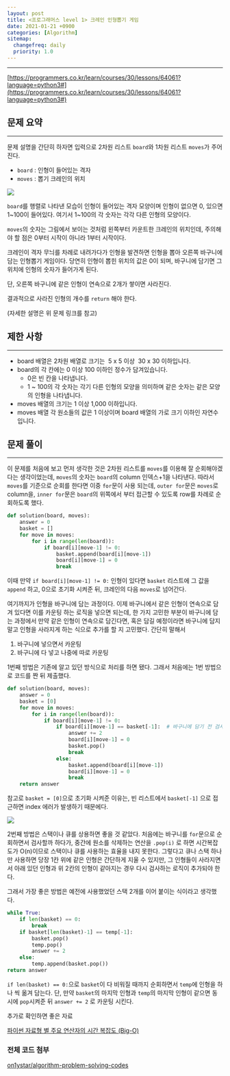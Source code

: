 ```yaml
---
layout: post
title: <프로그래머스 level 1> 크레인 인형뽑기 게임
date: 2021-01-21 +0900
categories: [Algorithm]
sitemap:
  changefreq: daily
  priority: 1.0
---
```


---

[https://programmers.co.kr/learn/courses/30/lessons/64061?language=python3#](https://programmers.co.kr/learn/courses/30/lessons/64061?language=python3#)

## 문제 요약

---

문제 설명을 간단히 하자면 입력으로 2차원 리스트 `board`와 1차원 리스트 `moves`가 주어진다.

- `board` : 인형이 들어있는 격자
- `moves` : 뽑기 크레인의 위치

<img src="{{'/public/img/algorithm/algorithm-1-1.png'}}">

`board`를 행렬로 나타낸 모습이 인형이 들어있는 격자 모양이며 인형이 없으면 0, 있으면 1~100이 들어있다. 여기서 1~100의 각 숫자는 각각 다른 인형의 모양이다.

`moves`의 숫자는 그림에서 보이는 것처럼 왼쪽부터 카운트한 크레인의 위치인데, 주의해야 할 점은 0부터 시작이 아니라 1부터 시작이다.

크레인이 격자 무늬를 차례로 내려가다가 인형을 발견하면 인형을 뽑아 오른쪽 바구니에 담는 인형뽑기 게임이다. 당연히 인형이 뽑힌 위치의 값은 0이 되며, 바구니에 담기면 그 위치에 인형의 숫자가 들어가게 된다.

단, 오른쪽 바구니에 같은 인형이 연속으로 2개가 쌓이면 사라진다.

결과적으로 사라진 인형의 개수를 `return` 해야 한다.

(자세한 설명은 위 문제 링크를 참고)
<br>

## 제한 사항

---

- board 배열은 2차원 배열로 크기는  5 x 5 이상  30 x 30 이하입니다.
- board의 각 칸에는 0 이상 100 이하인 정수가 담겨있습니다.
  - 0은 빈 칸을 나타냅니다.
  - 1 ~ 100의 각 숫자는 각기 다른 인형의 모양을 의미하며 같은 숫자는 같은 모양의 인형을 나타냅니다.
- moves 배열의 크기는 1 이상 1,000 이하입니다.
- moves 배열 각 원소들의 값은 1 이상이며 board 배열의 가로 크기 이하인 자연수입니다.
  <br>

## 문제 풀이

---

이 문제를 처음에 보고 먼저 생각한 것은 2차원 리스트를 `moves`를 이용해 잘 순회해야겠다는 생각이었는데, `moves`의 숫자는 `board`의 column 인덱스+1을 나타낸다. 따라서 `moves`를 기준으로 순회를 한다면 이중 `for`문이 사용 되는데, `outer for`문은 `moves`로 column을, `inner for`문은 `board`의 위쪽에서 부터 접근할 수 있도록 row를 차례로 순회하도록 했다.

```python
def solution(board, moves):
    answer = 0
    basket = []
    for move in moves:
        for i in range(len(board)):
            if board[i][move-1] != 0:
                basket.append(board[i][move-1])
                board[i][move-1] = 0
                break
```

이때 만약 `if board[i][move-1] != 0:` 인형이 있다면 `basket` 리스트에 그 값을 `append` 하고, 0으로 초기화 시켜준 뒤, 크레인의 다음 `moves`로 넘어간다.

여기까지가 인형을 바구니에 담는 과정이다. 이제 바구니에서 같은 인형이 연속으로 담겨 있다면 이를 카운팅 하는 로직을 넣으면 되는데, 한 가지 고민한 부분이 바구니에 담는 과정에서 만약 같은 인형이 연속으로 담긴다면, 혹은 담길 예정이라면 바구니에 담지 말고 인형을 사라지게 하는 식으로 추가를 할 지 고민했다. 간단히 말해서

1. 바구니에 넣으면서 카운팅
2. 바구니에 다 넣고 나중에 따로 카운팅

1번째 방법은 기존에 알고 있던 방식으로 처리를 하면 됐다. 그래서 처음에는 1번 방법으로 코드를 짠 뒤 제출했다.

```python
def solution(board, moves):
    answer = 0
    basket = [0]
    for move in moves:
        for i in range(len(board)):
            if board[i][move-1] != 0:
                if board[i][move-1] == basket[-1]:  # 바구니에 담기 전 검사
                    answer += 2
                    board[i][move-1] = 0
                    basket.pop()
                    break
                else:
                    basket.append(board[i][move-1])
                    board[i][move-1] = 0
                    break
    return answer
```

참고로 `basket = [0]`으로 초기화 시켜준 이유는, 빈 리스트에서 `basket[-1]` 으로 접근하면 index 에러가 발생하기 때문에다.

<img src="{{'/public/img/algorithm/algorithm-1-2.png'}}">

2번째 방법은 스택이나 큐를 상용하면 좋을 것 같았다. 처음에는 바구니를 `for`문으로 순회하면서 검사할까 하다가, 중간에 원소를 삭제하는 연산을 `.pop(i)` 로 하면 시간복잡도가 O(n)이므로 스택이나 큐를 사용하는 효율을 내지 못한다. 그렇다고 큐나 스택 하나만 사용하면 당장 1칸 위에 같은 인형은 간단하게 지울 수 있지만, 그 인형들이 사라지면서 아래 있던 인형과 위 2칸의 인형이 같아지는 경우 다시 검사하는 로직이 추가되야 한다.

그래서 가장 좋은 방법은 예전에 사용했었던 스택 2개를 이어 붙이는 식이라고 생각했다.

```python
while True:
    if len(basket) == 0:
        break
    if basket[len(basket)-1] == temp[-1]:
        basket.pop()
        temp.pop()
        answer += 2
    else:
        temp.append(basket.pop())
return answer
```

`if len(basket) == 0:`으로 `basket`이 다 비워질 때까지 순회하면서 `temp`에 인형을 하나 씩 옮겨 담는다. 단, 만약 `basket`의 마지막 인형과 `temp`의 마지막 인형이 같으면 동시에 `pop`시켜준 뒤 `answer += 2` 로 카운팅 시킨다.
<br>

추가로 확인하면 좋은 자료

[파이썬 자료형 별 주요 연산자의 시간 복잡도 (Big-O)](https://wayhome25.github.io/python/2017/06/14/time-complexity/)
<br>

### 전체 코드 첨부

[on1ystar/algorithm-problem-solving-codes](https://github.com/on1ystar/algorithm-problem-solving-codes/blob/master/programmers-level-1/%ED%81%AC%EB%A0%88%EC%9D%B8%20%EC%9D%B8%ED%98%95%EB%BD%91%EA%B8%B0%20%EA%B2%8C%EC%9E%84.py)
